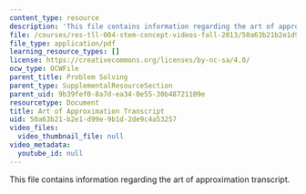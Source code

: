 ```yaml
---
content_type: resource
description: 'This file contains information regarding the art of approximation transcript. '
file: /courses/res-tll-004-stem-concept-videos-fall-2013/50a63b21b2e1d99e9b1d2de9c4a53257_MITRES_TLL-004F13_ArtofApp.pdf
file_type: application/pdf
learning_resource_types: []
license: https://creativecommons.org/licenses/by-nc-sa/4.0/
ocw_type: OCWFile
parent_title: Problem Solving
parent_type: SupplementalResourceSection
parent_uid: 9b39fef0-8a7d-ea34-0e55-30b48721109e
resourcetype: Document
title: Art of Approximation Transcript
uid: 50a63b21-b2e1-d99e-9b1d-2de9c4a53257
video_files:
  video_thumbnail_file: null
video_metadata:
  youtube_id: null
---
```

This file contains information regarding the art of approximation transcript. 